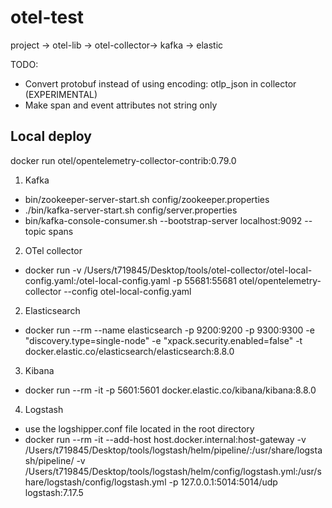 # otel-test

project -> otel-lib -> otel-collector-> kafka -> elastic

TODO:
  - Convert protobuf instead of using encoding: otlp_json in collector (EXPERIMENTAL)
  - Make span and event attributes not string only

## Local deploy

docker run otel/opentelemetry-collector-contrib:0.79.0

1. Kafka
  - bin/zookeeper-server-start.sh config/zookeeper.properties
  - ./bin/kafka-server-start.sh config/server.properties
  - bin/kafka-console-consumer.sh --bootstrap-server localhost:9092 --topic spans
  
2. OTel collector
  - docker run -v /Users/t719845/Desktop/tools/otel-collector/otel-local-config.yaml:/otel-local-config.yaml -p 55681:55681 otel/opentelemetry-collector --config otel-local-config.yaml

2. Elasticsearch
  - docker run --rm --name elasticsearch -p 9200:9200 -p 9300:9300 -e "discovery.type=single-node" -e "xpack.security.enabled=false" -t docker.elastic.co/elasticsearch/elasticsearch:8.8.0

3. Kibana
  - docker run --rm -it -p 5601:5601 docker.elastic.co/kibana/kibana:8.8.0

4. Logstash
  - use the logshipper.conf file located in the root directory
  - docker run --rm -it --add-host host.docker.internal:host-gateway -v /Users/t719845/Desktop/tools/logstash/helm/pipeline/:/usr/share/logstash/pipeline/ -v /Users/t719845/Desktop/tools/logstash/helm/config/logstash.yml:/usr/share/logstash/config/logstash.yml -p 127.0.0.1:5014:5014/udp logstash:7.17.5